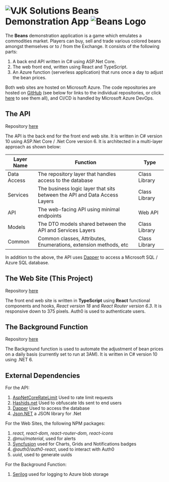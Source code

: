 # ![VJK Solutions](https://vjk.solutions/images/logo-64.png) Beans Demonstration App ![Beans Logo](https://vjk.solutions/images/beanslogo-64.png)

The **Beans** demonstration application is a game which emulates
a commodities market. Players can buy, sell and trade various
colored beans amongst themselves or to / from the Exchange. It consists
of the following parts:

1. A back end API written in C# using ASP.Net Core.
2. The web front end, written using React and TypeScript.
3. An Azure function (serverless application) that runs once a day to adjust the bean prices.

Both web sites are hosted on Microsoft Azure. The code repositories are hosted on [GitHub](https://github.com) (see below for links to the individual repositories, or click [here](https://github.com/vjkrammes) to see them all), and CI/CD is handled by Microsoft Azure DevOps.

## The API

Repository [here](https://github.com/vjkrammes/Beans)

The API is the back end for the front end web site. It is written in C# version 10 using ASP.Net Core / .Net Core version 6. It is architected in a multi-layer approach as shown below:

|Layer Name|Function|Type|
|----------|--------|----|
|Data Access|The repository layer that handles access to the database|Class Library|
|Services|The business logic layer that sits between the API and Data Access Layers|Class Library|
|API|The web-facing API using minimal endpoints|Web API|
|Models|The DTO models shared between the API and Services Layers|Class Library|
|Common|Common classes, Attributes, Enumerations, extension methods, etc|Class Library|

In addition to the above, the API uses [Dapper](https://github.com/DapperLib/Dapper) to access a Microsoft SQL / Azure SQL database.

## The Web Site (This Project)

Repository [here](https://github.com/vjkrammes/beans.ui)

The front end web site is written in **TypeScript** using **React** functional components and hooks, *React version 18* and *React Router version 6.3*. It is responsive down to 375 pixels. Auth0 is used to
authenticate users.

## The Background Function

Repository [here](https://github.com/vjkrammes/Beans.Background)

The Background function is used to automate the adjustment of bean
prices on a daily basis (currently set to run at 3AM). It is written
in C# version 10 using .NET 6.

## External Dependencies

For the API:

1. [AspNetCoreRateLimit](https://github.com/stefanprodan/AspNetCoreRateLimit) Used to rate limit requests
2. [Hashids.net](https://hashids.org/net/) Used to obfuscate Ids sent to end users
3. [Dapper](https://github.com/DapperLib/Dapper) Used to access the database
4. [Json.NET](https://www.json.org/json-en.html) a JSON library for .Net

For the Web Sites, the following NPM packages:

1. *react, react-dom, react-router-dom, react-icons*
2. *@mui/material*, used for alerts
3.  [Syncfusion](https://syncfusion.com) used for Charts, Grids and Notifications badges
4. *@auth0/auth0-react*, used to interact with Auth0
5. *uuid*, used to generate uuids

For the Background Function:

1. [Serilog](https://serilog.net/) used for logging to Azure blob storage
